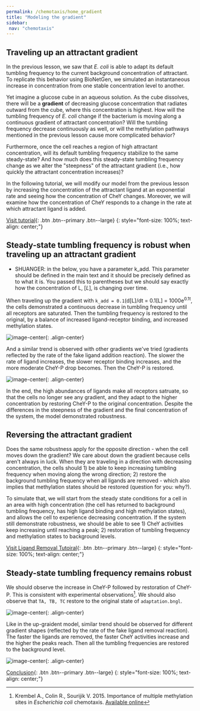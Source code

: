 ```yaml
---
permalink: /chemotaxis/home_gradient
title: "Modeling the gradient"
sidebar:
 nav: "chemotaxis"
---
```


## Traveling up an attractant gradient

In the previous lesson, we saw that *E. coli* is able to adapt its default tumbling frequency to the current background concentration of attractant. To replicate this behavior using BioNetGen, we simulated an instantaneous increase in concentration from one stable concentration level to another.

Yet imagine a glucose cube in an aqueous solution. As the cube dissolves, there will be a **gradient** of decreasing glucose concentration that radiates outward from the cube, where this concentration is highest. How will the tumbling frequency of *E. coli* change if the bacterium is moving along a continuous gradient of attractant concentration?  Will the tumbling frequency decrease continuously as well, or will the methylation pathways mentioned in the previous lesson cause more complicated behavior?

Furthermore, once the cell reaches a region of high attractant concentration, will its default tumbling frequency stabilize to the same steady-state?  And how much does this steady-state tumbling frequency change as we alter the "steepness" of the attractant gradient (i.e., how quickly the attractant concentration increases)?

In the following tutorial, we will modify our model from the previous lesson by increasing the concentration of the attractant ligand at an exponential rate and seeing how the concentration of CheY changes. Moreover, we will examine how the concentration of CheY responds to a change in the rate at which attractant ligand is added.

[Visit tutorial](tutorial_gradient){: .btn .btn--primary .btn--large}
{: style="font-size: 100%; text-align: center;"}

## Steady-state tumbling frequency is robust when traveling up an attractant gradient

* SHUANGER: in the below, you have a parameter k_add. This parameter should be defined in the main text and it should be precisely defined as to what it is.  You passed this to parentheses but we should say exactly how the concentration of L, [*L*], is changing over time.

When traveling up the gradient with `k_add = 0.1`(d[L]/dt = 0.1[L] = 1000e<sup>0.1t</sup>, the cells demonstrated a continuous decrease in tumbling frequency until all receptors are saturated. Then the tumbling frequency is restored to the original, by a balance of increased ligand-receptor binding, and increased methylation states.

![image-center](../assets/images/chemotaxis_tutorial_addition01.png){: .align-center}

And a similar trend is observed with other gradients we've tried (gradients reflected by the rate of the fake ligand addition reaction). The slower the rate of ligand increases, the slower receptor binding increases, and the more moderate CheY-P drop becomes. Then the CheY-P is restored.

![image-center](../assets/images/chemotaxis_tutorial_addition03.png){: .align-center}

In the end, the high abundances of ligands make all receptors satruate, so that the cells no longer see any gradient, and they adapt to the higher concentration by restoring CheY-P to the original concentration. Despite the differences in the steepness of the gradient and the final concentration of the system, the model demonstrated robustness.

## Reversing the attractant gradient

Does the same robustness apply for the opposite direction - when the cell moves down the gradient? We care about down the gradient because cells aren't always in luck. When they are traveling in a direction with decreasing concentration, the cells should 1) be able to keep increasing tumbling frequency when moving along the wrong direction; 2) restore the background tumbling frequency when all ligands are removed - which also implies that methylation states should be restored (question for you: why?).

To simulate that, we will start from the steady state conditions for a cell in an area with high concentration (the cell has returned to background tumbling frequency, has high ligand binding and high methylation states), and allows the cell to experience decreasing concentration. If the system still demonstrate robustness, we should be able to see 1) CheY activities keep increasing until reaching a peak; 2) restoration of tumbling frequency and methylation states to background levels.

[Visit Ligand Removal Tutoiral](tutorial_removal){: .btn .btn--primary .btn--large}
{: style="font-size: 100%; text-align: center;"}

## Steady-state tumbling frequency remains robust

We should observe the increase in CheY-P followed by restoration of CheY-P. This is consistent with experimental observations[^Krembel2015]. We should also observe that `TA, TB, TC` restore to the original state of `adaptation.bngl`.

![image-center](../assets/images/chemotaxis_tutorial_removal01.png){: .align-center}

Like in the up-graident model, similar trend should be observed for different gradient shapes (reflected by the rate of the fake ligand removal reaction). The faster the ligands are removed, the faster CheY activities increase and the higher the peaks reach. Then all the tumbling frequencies are restored to the background level.

![image-center](../assets/images/chemotaxis_tutorial_removal02.png){: .align-center}


[Conclusion](home_conclusion){: .btn .btn--primary .btn--large}
{: style="font-size: 100%; text-align: center;"}

[^Krembel2015]: Krembel A., Colin R., Sourijik V. 2015. Importance of multiple methylation sites in *Escherichia coli* chemotaxis. [Available online](https://journals.plos.org/plosone/article?id=10.1371/journal.pone.0145582)
